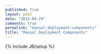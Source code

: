 ```yaml
---
published: true
layout: post
date: "2015-04-29"
comments: true
permalink: "manual-deployment-components"
title: "Manual Deployment Components"
---
```


{% include JB/setup %}
